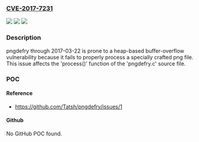 ### [CVE-2017-7231](https://cve.mitre.org/cgi-bin/cvename.cgi?name=CVE-2017-7231)
![](https://img.shields.io/static/v1?label=Product&message=n%2Fa&color=blue)
![](https://img.shields.io/static/v1?label=Version&message=n%2Fa&color=blue)
![](https://img.shields.io/static/v1?label=Vulnerability&message=n%2Fa&color=brighgreen)

### Description

pngdefry through 2017-03-22 is prone to a heap-based buffer-overflow vulnerability because it fails to properly process a specially crafted png file. This issue affects the 'process()' function of the 'pngdefry.c' source file.

### POC

#### Reference
- https://github.com/Tatsh/pngdefry/issues/1

#### Github
No GitHub POC found.

